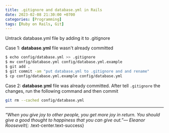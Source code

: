 ```yaml
---
title: .gitignore and database.yml in Rails
date: 2023-02-08 21:30:00 +0700
categories: [Programming]
tags: [Ruby on Rails, Git]
---
```

Untrack database.yml file by adding it to .gitignore
<!--more-->

Case 1: **database.yml** file wasn't already committed

```bash
$ echo config/database.yml >> .gitignore
$ mv config/database.yml config/database.yml.example
$ git add .
$ git commit -am "put database.yml to .gitignore and and rename"
$ cp config/database.yml.example config/database.yml
```

Case 2: **database.yml** file was already committed. After tell `.gitignore` the changes, run the following command and then commit

```bash
git rm --cached config/database.yml
```

___
*“When you give joy to other people, you get more joy in return. You should give a good thought to happiness that you can give out.”— Eleanor Roosevelt*{: .text-center.text-success}
